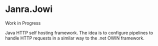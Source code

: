# Janra.Jowi

Work in Progress

Java HTTP self hosting framework. The idea is to configure pipelines to handle HTTP requests in a similar way to the .net OWIN framework. 
